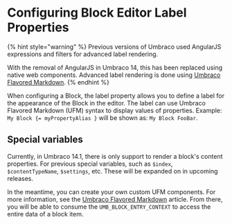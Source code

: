 # Configuring Block Editor Label Properties

{% hint style="warning" %}
Previous versions of Umbraco used AngularJS expressions and filters for advanced label rendering.

With the removal of AngularJS in Umbraco 14, this has been replaced using native web components. Advanced label rendering is done using [Umbraco Flavored Markdown](../../../../../reference/umbraco-flavored-markdown.md).
{% endhint %}

When configuring a Block, the label property allows you to define a label for the appearance of the Block in the editor. The label can use Umbraco Flavored Markdown (UFM) syntax to display values of properties. Example: `My Block {= myPropertyAlias }` will be shown as: `My Block FooBar`.

## Special variables

Currently, in Umbraco 14.1, there is only support to render a block's content properties. For previous special variables, such as `$index`, `$contentTypeName`, `$settings`, etc. These will be expanded on in upcoming releases.

In the meantime, you can create your own custom UFM components. For more information, see the [Umbraco Flavored Markdown](../../../../../reference/umbraco-flavored-markdown.md) article. From there, you will be able to consume the `UMB_BLOCK_ENTRY_CONTEXT` to access the entire data of a block item.
